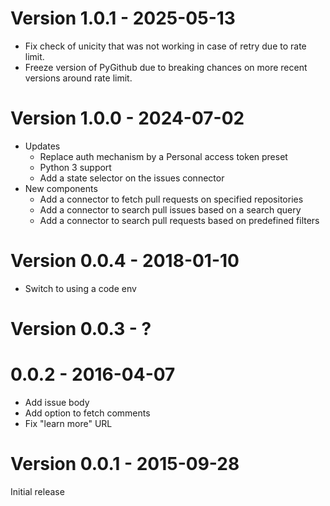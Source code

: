 # Version 1.0.1 - 2025-05-13
* Fix check of unicity that was not working in case of retry due to rate limit.
* Freeze version of PyGithub due to breaking chances on more recent versions around rate limit.

# Version 1.0.0 - 2024-07-02
* Updates
    * Replace auth mechanism by a Personal access token preset
    * Python 3 support
    * Add a state selector on the issues connector
* New components
    * Add a connector to fetch pull requests on specified repositories
    * Add a connector to search pull issues based on a search query
    * Add a connector to search pull requests based on predefined filters

# Version 0.0.4 - 2018-01-10

* Switch to using a code env

# Version 0.0.3 - ?

# 0.0.2 - 2016-04-07

* Add issue body
* Add option to fetch comments
* Fix "learn more" URL

# Version 0.0.1 - 2015-09-28

Initial release
